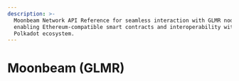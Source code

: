 ```yaml
---
description: >-
  Moonbeam Network API Reference for seamless interaction with GLMR nodes,
  enabling Ethereum-compatible smart contracts and interoperability within the
  Polkadot ecosystem.
---
```


# Moonbeam (GLMR)

